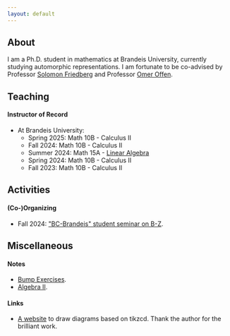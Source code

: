 ```yaml
---
layout: default
---
```





## About
I am a Ph.D. student in mathematics at Brandeis University, currently studying automorphic representations. I am fortunate to be co-advised by Professor [Solomon Friedberg](https://sites.google.com/bc.edu/solomon-friedberg/) and Professor [Omer Offen](https://sites.google.com/brandeis.edu/offen/home).

## Teaching
#### Instructor of Record
- At Brandeis University:
  - Spring 2025: Math 10B - Calculus II
  - Fall 2024: Math 10B - Calculus II
  - Summer 2024: Math 15A - [Linear Algebra](./s2024la.md)
  - Spring 2024: Math 10B - Calculus II
  - Fall 2023: Math 10B - Calculus II

## Activities
#### (Co-)Organizing
- Fall 2024: ["BC-Brandeis" student seminar on B-Z](./bzf2024.html).

## Miscellaneous
#### Notes

- [Bump Exercises](./bumpex.md). 
- [Algebra II](./algebra2.md).

#### Links
- [A website](https://tikzcd.yichuanshen.de/) to draw diagrams based on tikzcd. Thank the author for the brilliant work.
